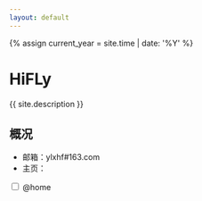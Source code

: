 ```yaml
---
layout: default
---
```



{% assign current_year = site.time | date: '%Y' %}

HiFLy
===
{{ site.description }}
## 概况

- 邮箱：ylxhf#163.com
- 主页：

<div class="checkbox">
        <label>
          <input id="at_home" type="checkbox" onclick="get_tmp_data()"> @home
        </label>
      </div>
<div id="xhf_home_tmp" style="height: 400px"> </div>

<script type="text/javascript" src="http://echarts.baidu.com/gallery/vendors/echarts/echarts.min.js"></script>
<script type="text/javascript" src="http://echarts.baidu.com/gallery/vendors/echarts-gl/echarts-gl.min.js"></script>
<script type="text/javascript" src="http://echarts.baidu.com/gallery/vendors/echarts-stat/ecStat.min.js"></script>
<script type="text/javascript" src="http://echarts.baidu.com/gallery/vendors/echarts/extension/dataTool.min.js"></script>
<script type="text/javascript" src="http://echarts.baidu.com/gallery/vendors/echarts/map/js/china.js"></script>
<script type="text/javascript" src="http://echarts.baidu.com/gallery/vendors/echarts/map/js/world.js"></script>
<script type="text/javascript" src="http://api.map.baidu.com/api?v=2.0&ak=ZUONbpqGBsYGXNIYHicvbAbM"></script>
<script type="text/javascript" src="http://echarts.baidu.com/gallery/vendors/echarts/extension/bmap.min.js"></script>
<script type="text/javascript" src="http://echarts.baidu.com/gallery/vendors/simplex.js"></script>
<script type="text/javascript">
	var myChart = echarts.init(document.getElementById('xhf_home_tmp'));
	option = null;

	function set_my_chart(data) {
		data = data["data"];
        var kt = [];
        var ws = [];
        for (var i = 0; i < data.length; i++) {
            if (data[i]["did"] == "28FFA83CB416399") {
                kt.push(data[i]);
            } else {
                ws.push(data[i]);
            }
        }

		myChart.setOption(option = {
            title: {
                text: '博主家温度'
            },
            tooltip: {
                trigger: 'axis'
            },
            xAxis: {
                data: kt.map(function (item) {
                    return item["created"];
                })
            },
            yAxis: {
                type: 'value',
                min: 15,
                splitLine: {
                    show: true
                }
            },
            toolbox: {
                left: 'center',
                feature: {
                    dataZoom: {
                        yAxisIndex: 'none'
                    },
                    restore: {},
                    saveAsImage: {}
                }
            },
            dataZoom: [{
                startValue: kt[kt.length-50]["created"]
            }, {
                type: 'inside'
            }],
            visualMap: {
                top: 10,
                right: 10,
                pieces: [{
                    gt: 0,
                    lte: 18,
                    color: '#660099'
                },{
                    gt: 18,
                    lte: 26,
                    color: '#096'
                }, {
                    gt: 26,
                    color: '#cc0033'
                }],
                outOfRange: {
                    color: '#999'
                }
            },
            series: [{
                name: '客厅温度',
                type: 'line',
                data: kt.map(function (item) {
                    return item["value"];
                }),
                smooth: true,
                markLine: {
                    silent: true,
                    data: [{
                        yAxis: 50
                    }, {
                        yAxis: 100
                    }, {
                        yAxis: 150
                    }, {
                        yAxis: 200
                    }, {
                        yAxis: 300
                    }]
                }
            },{
                name: '卧室温度',
                type: 'line',
                data: ws.map(function (item) {
                    return item["value"];
                }),
                smooth: true,
                markLine: {
                    silent: true,
                    data: [{
                        yAxis: 50
                    }, {
                        yAxis: 100
                    }, {
                        yAxis: 150
                    }, {
                        yAxis: 200
                    }, {
                        yAxis: 300
                    }]
                }
            }]
	    });
	}

	function get_tmp_data() {
		var murl = "http://xhfeng.freeddns.org:8000";
		
		if($('at_home').prop("checked"))
        {
            murl = "http://192.168.1.20:8000";
            console.log("选中:");
        }
        else{
           murl = "http://xhfeng.freeddns.org:8000";
           console.log("未选中:");
        }

		$.ajax({
	        type: "GET",
	        url: murl,
	        //crossDomain: true,
	        data: {},
	        dataType: "json",
	        success: function(data){
	            set_my_chart(data);
	        },
	       error: function (xhr, status, errMsg) {
	       }
    	});

	    if (option && typeof option === "object") {
	        myChart.setOption(option, true);
	    }
	}

	
</script>


